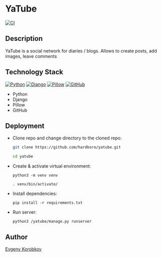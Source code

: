 # YaTube

[![CI](https://github.com/hardkoro/yatube/actions/workflows/python-app.yml/badge.svg?branch=master)](https://github.com/hardkoro/yatube/actions/workflows/python-app.yml)

## Description

YaTube is a social network for diaries / blogs. Allows to create posts, add images, leave comments

## Technology Stack

[![Python](https://img.shields.io/badge/-Python-464646??style=flat-square&logo=Python)](https://www.python.org/)
[![Django](https://img.shields.io/badge/-Django-464646??style=flat-square&logo=Django)](https://www.djangoproject.com/)
[![Pillow](https://img.shields.io/badge/-Pillow-464646??style=flat-square&logo=Python)](https://pillow.readthedocs.io/en/stable/)
[![GitHub](https://img.shields.io/badge/-GitHub-464646??style=flat-square&logo=GitHub)](https://github.com/)

- Python
- Django
- Pillow
- GitHub

## Deployment

- Clone repo and change directory to the cloned repo:

  ```bash
  git clone https://github.com/hardkoro/yatube.git
  ```

  ```bash
  cd yatube
  ```

- Create & activate virtual environment:

  ```
  python3 -m venv venv
  ```

  ```
  . venv/bin/activate/
  ```
  
- Install dependencies:

  ```
  pip install -r requirements.txt
  ```
  
- Run server:

  ```
  python3 /yatube/manage.py runserver
  ```

## Author 

[Evgeny Korobkov](https://github.com/hardkoro/)
